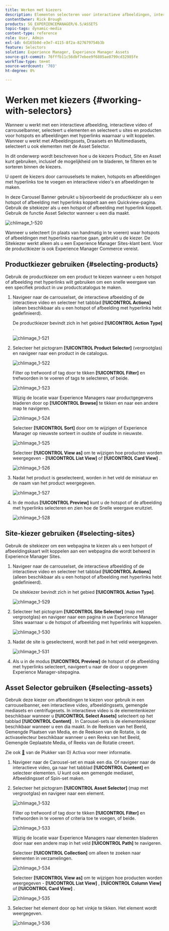 ```yaml
---
title: Werken met kiezers
description: Elementen selecteren voor interactieve afbeeldingen, interactieve video en carrouselbanners
contentOwner: Rick Brough
products: SG_EXPERIENCEMANAGER/6.5/ASSETS
topic-tags: dynamic-media
content-type: reference
role: User, Admin
exl-id: 6d165b0d-e3e7-4115-8f2a-827679754b3b
feature: Selectors
solution: Experience Manager, Experience Manager Assets
source-git-commit: 76fffb11c56dbf7ebee9f6805ae0799cd32985fe
workflow-type: tm+mt
source-wordcount: '703'
ht-degree: 0%

---
```


# Werken met kiezers {#working-with-selectors}

Wanneer u werkt met een interactieve afbeelding, interactieve video of carrouselbanner, selecteert u elementen en selecteert u sites en producten voor hotspots en afbeeldingen met hyperlinks waarnaar u wilt koppelen. Wanneer u werkt met Afbeeldingssets, Draaisets en Multimediasets, selecteert u ook elementen met de Asset Selector.

In dit onderwerp wordt beschreven hoe u de kiezers Product, Site en Asset kunt gebruiken, inclusief de mogelijkheid om te bladeren, te filteren en te sorteren binnen de kiezers.

U opent de kiezers door carrouselsets te maken, hotspots en afbeeldingen met hyperlinks toe te voegen en interactieve video&#39;s en afbeeldingen te maken.

In deze Carousel Banner gebruikt u bijvoorbeeld de productkiezer als u een hotspot of afbeelding met hyperlinks koppelt aan een Quickview-pagina. Gebruik de sitekiezer als u een hotspot of afbeelding met hyperlink koppelt. Gebruik de functie Asset Selector wanneer u een dia maakt.

![ chlimage_1-520 ](assets/chlimage_1-520.png)

Wanneer u selecteert (in plaats van handmatig in te voeren) waar hotspots of afbeeldingen met hyperlinks naartoe gaan, gebruikt u de kiezer. De Sitekiezer werkt alleen als u een Experience Manager Sites-klant bent. Voor de productkiezer is ook Experience Manager Commerce vereist.

## Productkiezer gebruiken {#selecting-products}

Gebruik de productkiezer om een product te kiezen wanneer u een hotspot of afbeelding met hyperlinks wilt gebruiken om een snelle weergave van een specifiek product in uw productcatalogus te maken.

1. Navigeer naar de carrouselset, de interactieve afbeelding of de interactieve video en selecteer het tabblad **[!UICONTROL Actions]** (alleen beschikbaar als u een hotspot of afbeelding met hyperlinks hebt gedefinieerd).

   De productkiezer bevindt zich in het gebied **[!UICONTROL Action Type]** .

   ![ chlimage_1-521 ](assets/chlimage_1-521.png)

1. Selecteer het pictogram **[!UICONTROL Product Selector]** (vergrootglas) en navigeer naar een product in de catalogus.

   ![ chlimage_1-522 ](assets/chlimage_1-522.png)

   Filter op trefwoord of tag door te tikken **[!UICONTROL Filter]** en trefwoorden in te voeren of tags te selecteren, of beide.

   ![ chlimage_1-523 ](assets/chlimage_1-523.png)

   Wijzig de locatie waar Experience Managers naar productgegevens bladeren door op **[!UICONTROL Browse]** te tikken en naar een andere map te navigeren.

   ![ chlimage_1-524 ](assets/chlimage_1-524.png)

   Selecteer **[!UICONTROL Sort]** door om te wijzigen of Experience Manager op nieuwste sorteert in oudste of oudste in nieuwste.

   ![ chlimage_1-525 ](assets/chlimage_1-525.png)

   Selecteer **[!UICONTROL View as]** om te wijzigen hoe producten worden weergegeven - **[!UICONTROL List View]** of **[!UICONTROL Card View]** .

   ![ chlimage_1-526 ](assets/chlimage_1-526.png)

1. Nadat het product is geselecteerd, worden in het veld de miniatuur en de naam van het product weergegeven.

   ![ chlimage_1-527 ](assets/chlimage_1-527.png)

1. In de modus **[!UICONTROL Preview]** kunt u de hotspot of de afbeelding met hyperlinks selecteren en zien hoe de Snelle weergave eruitziet.

   ![ chlimage_1-528 ](assets/chlimage_1-528.png)

## Site-kiezer gebruiken {#selecting-sites}

Gebruik de sitekiezer om een webpagina te kiezen als u een hotspot of afbeeldingskaart wilt koppelen aan een webpagina die wordt beheerd in Experience Manager Sites.

1. Navigeer naar de carrouselset, de interactieve afbeelding of de interactieve video en selecteer het tabblad **[!UICONTROL Actions]** (alleen beschikbaar als u een hotspot of afbeelding met hyperlinks hebt gedefinieerd).

   De sitekiezer bevindt zich in het gebied **[!UICONTROL Action Type]**.

   ![ chlimage_1-529 ](assets/chlimage_1-529.png)

1. Selecteer het pictogram **[!UICONTROL Site Selector]** (map met vergrootglas) en navigeer naar een pagina in uw Experience Manager Sites waarnaar u de hotspot of afbeelding met hyperlinks wilt koppelen.

   ![ chlimage_1-530 ](assets/chlimage_1-530.png)

1. Nadat de site is geselecteerd, wordt het pad in het veld weergegeven.

   ![ chlimage_1-531 ](assets/chlimage_1-531.png)

1. Als u in de modus **[!UICONTROL Preview]** de hotspot of de afbeelding met hyperlinks selecteert, navigeert u naar de door u opgegeven Experience Manager-sitepagina.

## Asset Selector gebruiken {#selecting-assets}

Gebruik deze kiezer om afbeeldingen te kiezen voor gebruik in een carrouselbanner, een interactieve video, afbeeldingssets, gemengde mediasets en centrifugesets. In interactieve video is de elementenkiezer beschikbaar wanneer u **[!UICONTROL Select Assets]** selecteert op het tabblad **[!UICONTROL Content]** . In Carousel-sets is de elementenkiezer beschikbaar wanneer u een dia maakt. In de Reeksen van het Beeld, Gemengde Plaatsen van Media, en de Reeksen van de Rotatie, is de activaselecteur beschikbaar wanneer u een Reeks van het Beeld, Gemengde Geplaatste Media, of Reeks van de Rotatie creeert.

Zie ook [&#128279;](search-assets.md#assetpicker) van de Plukker van 0&rbrace; Activa voor meer informatie.

1. Navigeer naar de Carousel-set en maak een dia. Of navigeer naar de interactieve video, ga naar het tabblad **[!UICONTROL Content]** en selecteer elementen. U kunt ook een gemengde mediaset, Afbeeldingsset of Spin-set maken.
1. Selecteer het pictogram **[!UICONTROL Asset Selector]** (map met vergrootglas) en navigeer naar een element.

   ![ chlimage_1-532 ](assets/chlimage_1-532.png)

   Filter op trefwoord of tag door te tikken **[!UICONTROL Filter]** en trefwoorden in te voeren of criteria toe te voegen, of beide.

   ![ chlimage_1-533 ](assets/chlimage_1-533.png)

   Wijzig de locatie waar Experience Managers naar elementen bladeren door naar een andere map in het veld **[!UICONTROL Path]** te navigeren.

   Selecteer **[!UICONTROL Collection]** om alleen te zoeken naar elementen in verzamelingen.

   ![ chlimage_1-534 ](assets/chlimage_1-534.png)

   Selecteer **[!UICONTROL View as]** om te wijzigen hoe producten worden weergegeven - **[!UICONTROL List View]** , **[!UICONTROL Column View]** of **[!UICONTROL Card View]** .

   ![ chlimage_1-535 ](assets/chlimage_1-535.png)

1. Selecteer het element door op het vinkje te tikken. Het element wordt weergegeven.

   ![ chlimage_1-536 ](assets/chlimage_1-536.png)
